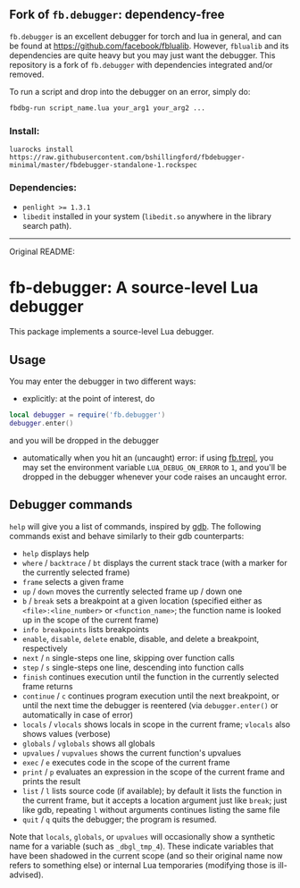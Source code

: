 ## Fork of `fb.debugger`: dependency-free

`fb.debugger` is an excellent debugger for torch and lua in general, and can be found at <https://github.com/facebook/fblualib>.
However, `fblualib` and its dependencies are quite heavy but you may just want the debugger. This repository is a fork of `fb.debugger` with dependencies integrated and/or removed. 

To run a script and drop into the debugger on an error, simply do:
```sh
fbdbg-run script_name.lua your_arg1 your_arg2 ...
```

### Install:
```
luarocks install https://raw.githubusercontent.com/bshillingford/fbdebugger-minimal/master/fbdebugger-standalone-1.rockspec 
```

### Dependencies:

* `penlight >= 1.3.1`
* `libedit` installed in your system (`libedit.so` anywhere in the library search path).

---
Original README:

# fb-debugger: A source-level Lua debugger

This package implements a source-level Lua debugger.

## Usage

You may enter the debugger in two different ways:
* explicitly: at the point of interest, do
```lua
local debugger = require('fb.debugger')
debugger.enter()
```
  and you will be dropped in the debugger
* automatically when you hit an (uncaught) error: if using
  [fb.trepl](../trepl/README.md), you may set the environment variable
  `LUA_DEBUG_ON_ERROR` to `1`, and you'll be dropped in the debugger
  whenever your code raises an uncaught error.

## Debugger commands

`help` will give you a list of commands, inspired by
[gdb](http://www.gnu.org/software/gdb/). The following commands exist and behave
similarly to their gdb counterparts:
* `help` displays help
* `where` / `backtrace` / `bt` displays the current stack trace (with a
  marker for the currently selected frame)
* `frame` selects a given frame
* `up` / `down` moves the currently selected frame up / down one
* `b` / `break` sets a breakpoint at a given location (specified either as
  `<file>:<line_number>` or `<function_name>`; the function name is looked up
  in the scope of the current frame)
* `info breakpoints` lists breakpoints
* `enable`, `disable`, `delete` enable, disable, and delete a breakpoint,
  respectively
* `next` / `n` single-steps one line, skipping over function calls
* `step` / `s` single-steps one line, descending into function calls
* `finish` continues execution until the function in the currently selected
  frame returns
* `continue` / `c` continues program execution until the next breakpoint,
  or until the next time the debugger is reentered (via `debugger.enter()` or
  automatically in case of error)
* `locals` / `vlocals` shows locals in scope in the current frame; `vlocals`
  also shows values (verbose)
* `globals` / `vglobals` shows all globals
* `upvalues` / `vupvalues` shows the current function's upvalues
* `exec` / `e` executes code in the scope of the current frame
* `print` / `p` evaluates an expression in the scope of the current frame and
  prints the result
* `list` / `l` lists source code (if available); by default it lists the
  function in the current frame, but it accepts a location argument just like
  `break`; just like gdb, repeating `l` without arguments continues listing
  the same file
* `quit` / `q` quits the debugger; the program is resumed.

Note that `locals`, `globals`, or `upvalues` will occasionally show a
synthetic name for a variable (such as `_dbgl_tmp_4`). These indicate variables
that have been shadowed in the current scope (and so their original name
now refers to something else) or internal Lua temporaries (modifying those
is ill-advised).
